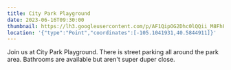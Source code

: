 ```yaml
---
title: City Park Playground
date: 2023-06-16T09:30:00
thumbnail: https://lh3.googleusercontent.com/p/AF1QipOG2Dhc0lQQii_M8FhFt--fpXskGc7siTlhNuOA=s1360-w1360-h1020
location: '{"type":"Point","coordinates":[-105.1041931,40.5844911]}'
---
```

Join us at City Park Playground. There is street parking all around the park area. Bathrooms are available but aren't super duper close.